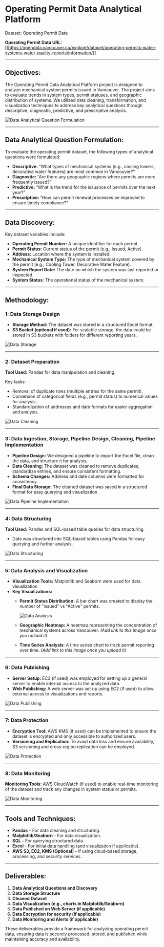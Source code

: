 # **Operating Permit Data Analytical Platform**
Dataset: Operating Permit Data

**Operating Permit Data URL:** [(https://opendata.vancouver.ca/explore/dataset/operating-permits-water-systems-water-quality-reports/information/)]

---

## **Objectives:**
The Operating Permit Data Analytical Platform project is designed to analyze mechanical system permits issued in Vancouver. The project aims to evaluate trends in system types, permit statuses, and geographic distribution of systems. We utilized data cleaning, transformation, and visualization techniques to address key analytical questions through descriptive, diagnostic, predictive, and prescriptive analysis.

![Data Analytical Question Formulation](https://github.com/Chandeep01/Operating_permits_chandeep/blob/main/Data%20Analytical%20Question%20Formulation.png)

---

## **Data Analytical Question Formulation:**
To evaluate the operating permit dataset, the following types of analytical questions were formulated:

- **Descriptive:** “What types of mechanical systems (e.g., cooling towers, decorative water features) are most common in Vancouver?”
- **Diagnostic:** “Are there any geographic regions where permits are more frequently issued?”
- **Predictive:** “What is the trend for the issuance of permits over the next year?”
- **Prescriptive:** “How can permit renewal processes be improved to ensure timely compliance?”

---

## **Data Discovery:**
Key dataset variables include:

- **Operating Permit Number:** A unique identifier for each permit.
- **Permit Status:** Current status of the permit (e.g., Issued, Active).
- **Address:** Location where the system is installed.
- **Mechanical System Type:** The type of mechanical system covered by the permit (e.g., Cooling Tower, Decorative Water Feature).
- **System Report Date:** The date on which the system was last reported or inspected.
- **System Status:** The operational status of the mechanical system.

---

## **Methodology:**

### 1: Data Storage Design
- **Storage Method:** The dataset was stored in a structured Excel format.
- **S3 Bucket (optional if used):** For scalable storage, the data could be stored in S3 buckets with folders for different reporting years.

![Data Storage](https://github.com/Chandeep01/Operating_permits_chandeep/blob/main/Data%20Storage.png)

---

### 2: Dataset Preparation
**Tool Used:** Pandas for data manipulation and cleaning.

Key tasks:
- Removal of duplicate rows (multiple entries for the same permit).
- Conversion of categorical fields (e.g., permit status) to numerical values for analysis.
- Standardization of addresses and date formats for easier aggregation and analysis.

![Data Cleaning](https://github.com/Chandeep01/Operating_permits_chandeep/blob/main/Data%20Cleaning.png)

---

### 3: Data Ingestion, Storage, Pipeline Design, Cleaning, Pipeline Implementation
- **Pipeline Design:** We designed a pipeline to import the Excel file, clean the data, and structure it for analysis.
- **Data Cleaning:** The dataset was cleaned to remove duplicates, standardize entries, and ensure consistent formatting.
- **Schema Changes:** Address and date columns were formatted for consistency.
- **Final Data Storage:** The cleaned dataset was saved in a structured format for easy querying and visualization.

![Data Pipeline Implementation](https://github.com/Chandeep01/Operating_permits_chandeep/blob/main/Data%20Pipeline%20Implementation.png)

---

### 4: Data Structuring
**Tool Used:** Pandas and SQL-based table queries for data structuring.

- Data was structured into SQL-based tables using Pandas for easy querying and further analysis.

![Data Structuring](https://github.com/Chandeep01/Operating_permits_chandeep/blob/main/Data%20Structuring.png)

---

### 5: Data Analysis and Visualization
- **Visualization Tools:** Matplotlib and Seaborn were used for data visualization.
- **Key Visualizations:**
  - **Permit Status Distribution:** A bar chart was created to display the number of "Issued" vs "Active" permits.

    ![Data Analysis](https://github.com/Chandeep01/Operating_permits_chandeep/blob/main/Data%20Analysis.png)
  
  - **Geographic Heatmap:** A heatmap representing the concentration of mechanical systems across Vancouver.
    *(Add link to this image once you upload it)*

  - **Time Series Analysis:** A time series chart to track permit reporting over time.
    *(Add link to this image once you upload it)*

---

### 6: Data Publishing
- **Server Setup:** EC2 (if used) was employed for setting up a general server to enable internal access to the analyzed data.
- **Web Publishing:** A web server was set up using EC2 (if used) to allow external access to visualizations and reports.

![Data Publishing](https://github.com/Chandeep01/Operating_permits_chandeep/blob/main/Data%20Publishing.jpg)

---

### 7: Data Protection
- **Encryption Tool:** AWS KMS (if used) can be implemented to ensure the dataset is encrypted and only accessible to authorized users.
- **Versioning and Replication:** To avoid data loss and ensure availability, S3 versioning and cross-region replication can be employed.

![Data Protection](https://github.com/Chandeep01/Operating_permits_chandeep/blob/main/Data%20Protection%201.png)

---

### 8: Data Monitoring
**Monitoring Tools:** AWS CloudWatch (if used) to enable real-time monitoring of the dataset and track any changes in system status or permits.

![Data Monitoring](https://github.com/Chandeep01/Operating_permits_chandeep/blob/main/Data%20Monitoring.png)

---

## **Tools and Techniques:**
- **Pandas** - For data cleaning and structuring.
- **Matplotlib/Seaborn** - For data visualization.
- **SQL** - For querying structured data.
- **Excel** - For initial data handling (and visualization if applicable).
- **AWS S3, EC2, KMS (Optional)** - If using cloud-based storage, processing, and security services.

---

## **Deliverables:**
1. **Data Analytical Questions and Discovery**
2. **Data Storage Structure**
3. **Cleaned Dataset**
4. **Data Visualization (e.g., charts in Matplotlib/Seaborn)**
5. **Data Published on Web Server (if applicable)**
6. **Data Encryption for security (if applicable)**
7. **Data Monitoring and Alerts (if applicable)**

These deliverables provide a framework for analyzing operating permit data, ensuring data is securely processed, stored, and published while maintaining accuracy and availability.
